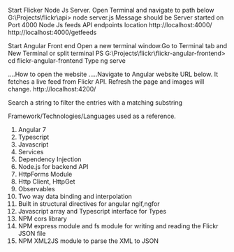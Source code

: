 Start Flicker Node Js Server. Open Terminal and navigate to path below
G:\Projects\flickr\api> node server.js
Message should be Server started on Port 4000
Node Js feeds API endpoints location
http://localhost:4000/
http://localhost:4000/getfeeds



Start Angular Front end
Open a new terminal window.Go to Terminal tab and New Terminal or split terminal
PS G:\Projects\flickr\flickr-angular-frontend> cd flickr-angular-frontend
Type ng serve

....How to open the website
.....Navigate to Angular website URL below. It fetches a live feed from Flickr API. Refresh the page and images will change.
http://localhost:4200/

Search a string to filter the entries with a matching substring

Framework/Technologies/Languages used as a reference.
1. Angular 7
2. Typescript
3. Javascript
4. Services
5. Dependency Injection
6. Node.js for backend API
5. HttpForms Module
6. Http Client, HttpGet
7. Observables
8. Two way data binding and interpolation
9. Built in structural directives for angular ngif,ngfor
10. Javascript array and Typescript interface for Types
11. NPM cors library
12. NPM express module and fs module for writing and reading the Flickr JSON file
13. NPM XML2JS module to parse the XML to JSON
